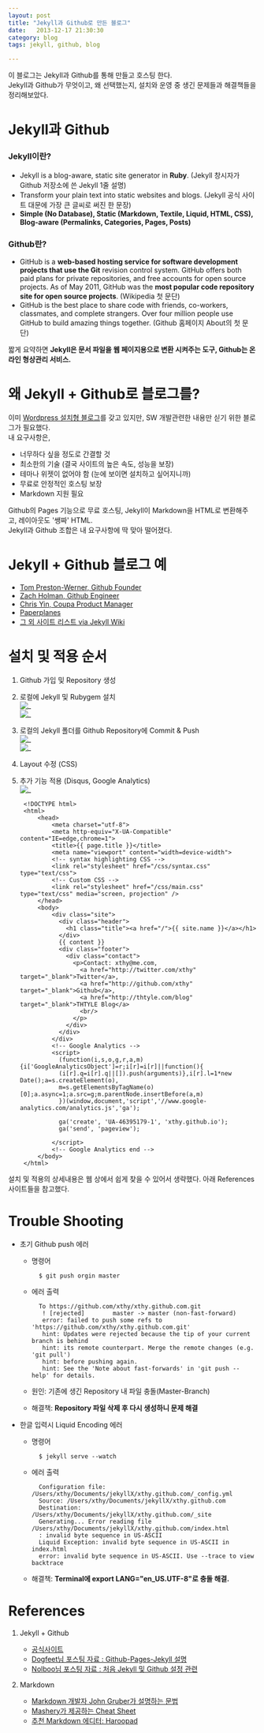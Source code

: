 ```yaml
---
layout: post
title: "Jekyll과 Github로 만든 블로그"
date:   2013-12-17 21:30:30
category: blog
tags: jekyll, github, blog  

---
```


이 블로그는 Jekyll과 Github를 통해 만들고 호스팅 한다.  
Jekyll과 Github가 무엇이고, 왜 선택했는지, 설치와 운영 중 생긴 문제들과 해결책들을 정리해보았다.




# Jekyll과 Github  

### Jekyll이란?

* Jekyll is a blog-aware, static site generator in **Ruby**. (Jekyll 창시자가 Github 저장소에 쓴 Jekyll 1줄 설명)
* Transform your plain text into static websites and blogs. (Jekyll 공식 사이트 대문에 가장 큰 글씨로 써진 한 문장)
* **Simple (No Database), Static (Markdown, Textile, Liquid, HTML, CSS), Blog-aware (Permalinks, Categories, Pages, Posts)**  


### Github란?  

* GitHub is a **web-based hosting service for software development projects that use the Git** revision control system. GitHub offers both paid plans for private repositories, and free accounts for open source projects. As of May 2011, GitHub was the **most popular code repository site for open source projects**. (Wikipedia 첫 문단)  
* GitHub is the best place to share code with friends, co-workers, classmates, and complete strangers. Over four million people use GitHub to build amazing things together. (Github 홈페이지 About의 첫 문단) 

짧게 요약하면 **Jekyll은 문서 파일을 웹 페이지용으로 변환 시켜주는 도구, Github는 온라인 형상관리 서비스.**



# 왜 Jekyll + Github로 블로그를?

이미 [Wordpress 설치형 블로그](http://thtyle.com/blog/)를 갖고 있지만, SW 개발관련한 내용만 싣기 위한 블로그가 필요했다.  
내 요구사항은,  

* 너무하다 싶을 정도로 간결할 것  
* 최소한의 기술 (결국 사이트의 높은 속도, 성능을 보장)  
* 테마나 위젯이 없어야 함 (눈에 보이면 설치하고 싶어지니까)  
* 무료로 안정적인 호스팅 보장  
* Markdown 지원 필요  

Github의 Pages 기능으로 무료 호스팅, Jekyll이 Markdown을 HTML로 변환해주고, 레이아웃도 '쌩짜' HTML.  
Jekyll과 Github 조합은 내 요구사항에 딱 맞아 떨어졌다.  



# Jekyll + Github 블로그 예  
* [Tom Preston-Werner, Github Founder](http://tom.preston-werner.com/)  
* [Zach Holman, Github Engineer](http://zachholman.com/)  
* [Chris Yin, Coupa Product Manager](http://www.chrisyin.com/)  
* [Paperplanes](http://www.paperplanes.de/)  
* [그 외 사이트 리스트 via Jekyll Wiki](https://github.com/jekyll/jekyll/wiki/Sites)  



# 설치 및 적용 순서  
1. Github 가입 및 Repository 생성  
2. 로컬에 Jekyll 및 Rubygem 설치   
![_](http://xthy.github.io/img/1.png)  
![_](http://xthy.github.io/img/2.png)
3. 로컬의 Jekyll 폴더를 Github Repository에 Commit & Push  
![_](http://xthy.github.io/img/3.png)  
![_](http://xthy.github.io/img/4.png)  
4. Layout 수정 (CSS)
5. 추가 기능 적용 (Disqus, Google Analytics)  
![_](http://xthy.github.io/img/5.png)  

		<!DOCTYPE html>
		<html>
		    <head>
		        <meta charset="utf-8">
		        <meta http-equiv="X-UA-Compatible" content="IE=edge,chrome=1">
		        <title>{{ page.title }}</title>
				<meta name="viewport" content="width=device-width">
		        <!-- syntax highlighting CSS -->
		        <link rel="stylesheet" href="/css/syntax.css" type="text/css">
		        <!-- Custom CSS -->
		        <link rel="stylesheet" href="/css/main.css" type="text/css" media="screen, projection" />
		    </head>
		    <body>
		        <div class="site">
		          <div class="header">
		            <h1 class="title"><a href="/">{{ site.name }}</a></h1>
		          </div>
		          {{ content }}    
		          <div class="footer">
		            <div class="contact">
		              <p>Contact: xthy@me.com,
						<a href="http://twitter.com/xthy" target="_blank">Twitter</a>,
		                <a href="http://github.com/xthy" target="_blank">Github</a>,
						<a href="http://thtyle.com/blog" target="_blank">THTYLE Blog</a> 
		                <br/>
		              </p>
		            </div>
		          </div>		  
		        </div>
				<!-- Google Analytics -->
				<script>
				  (function(i,s,o,g,r,a,m){i['GoogleAnalyticsObject']=r;i[r]=i[r]||function(){
				  (i[r].q=i[r].q||[]).push(arguments)},i[r].l=1*new Date();a=s.createElement(o),
				  m=s.getElementsByTagName(o)[0];a.async=1;a.src=g;m.parentNode.insertBefore(a,m)
				  })(window,document,'script','//www.google-analytics.com/analytics.js','ga');
		
				  ga('create', 'UA-46395179-1', 'xthy.github.io');
				  ga('send', 'pageview');
		
				</script>
				<!-- Google Analytics end -->
		    </body>
		</html>

설치 및 적용의 상세내용은 웹 상에서 쉽게 찾을 수 있어서 생략했다. 아래 References 사이트들을 참고했다.


# Trouble Shooting  

* 초기 Github push 에러  
	* 명령어
	
			$ git push orgin master
	* 에러 출력  
	
			To https://github.com/xthy/xthy.github.com.git
			 ! [rejected]        master -> master (non-fast-forward)
			 error: failed to push some refs to 'https://github.com/xthy/xthy.github.com.git'
			 hint: Updates were rejected because the tip of your current branch is behind
			 hint: its remote counterpart. Merge the remote changes (e.g. 'git pull')
			 hint: before pushing again.
			 hint: See the 'Note about fast-forwards' in 'git push --help' for details.

	* 원인: 기존에 생긴 Repository 내 파일 충돌(Master-Branch) 
	* 해결책: **Repository 파일 삭제 후 다시 생성하니 문제 해결**

* 한글 입력시 Liquid Encoding 에러
	* 명령어  
	
			$ jekyll serve --watch
	* 에러 출력  

			Configuration file: /Users/xthy/Documents/jekyllX/xthy.github.com/_config.yml
			Source: /Users/xthy/Documents/jekyllX/xthy.github.com
		    Destination: /Users/xthy/Documents/jekyllX/xthy.github.com/_site
		    Generating... Error reading file /Users/xthy/Documents/jekyllX/xthy.github.com/index.html
		    : invalid byte sequence in US-ASCII
		    Liquid Exception: invalid byte sequence in US-ASCII in index.html
		    error: invalid byte sequence in US-ASCII. Use --trace to view backtrace
	    
	* 해결책: **Terminal에 export LANG="en_US.UTF-8"로 충돌 해결.**
  

# References  

1. Jekyll + Github
	* [공식사이트](http://jekyllrb.com/)
	* [Dogfeet님 포스팅 자료 : Github-Pages-Jekyll 설명](http://dogfeet.github.io/articles/2012/github-pages.html)
	* [Nolboo님 포스팅 자료 : 처음 Jekyll 및 Github 설정 관련](http://nolboo.github.io/blog/2013/10/15/free-blog-with-github-jekyll/)

2. Markdown
	* [Markdown 개발자 John Gruber가 설명하는 문법](http://daringfireball.net/projects/markdown/)
	* [Mashery가 제공하는 Cheat Sheet](http://support.mashery.com/docs/customizing_your_portal/Markdown_Cheat_Sheet)
	* [추천 Markdown 에디터: Haroopad](http://pad.haroopress.com/user.html)
  
  
      
  
  